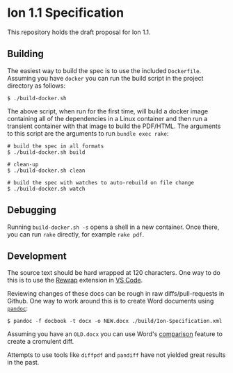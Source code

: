 # Ion 1.1 Specification

This repository holds the draft proposal for Ion 1.1.

## Building

The easiest way to build the spec is to use the included `Dockerfile`.  Assuming you have `docker` you can run the build
script in the project directory as follows:

```
$ ./build-docker.sh
```

The above script, when run for the first time, will build a docker image containing all of the dependencies in a Linux
container and then run a transient container with that image to build the PDF/HTML.  The arguments to this script are
the arguments to run `bundle exec rake`:

```
# build the spec in all formats
$ ./build-docker.sh build

# clean-up
$ ./build-docker.sh clean

# build the spec with watches to auto-rebuild on file change
$ ./build-docker.sh watch
```

## Debugging

Running `build-docker.sh -s` opens a shell in a new container.
Once there, you can run `rake` directly, for example `rake pdf`.


## Development

The source text should be hard wrapped at 120 characters.  One way to do this is to use the [Rewrap][rewrap] extension
in [VS Code][vscode].

Reviewing changes of these docs can be rough in raw diffs/pull-requests in Github.  One way to work around this is to
create Word documents using [`pandoc`][pandoc]:

```
$ pandoc -f docbook -t docx -o NEW.docx ./build/Ion-Specification.xml
```

Assuming you have an `OLD.docx` you can use Word's [comparison][word-compare] feature to create a cromulent diff.

Attempts to use tools like `diffpdf` and `pandiff` have not yielded great results in the past.

[rewrap]: https://marketplace.visualstudio.com/items?itemName=stkb.rewrap
[vscode]: https://code.visualstudio.com/
[pandoc]: https://pandoc.org/
[word-compare]: https://support.microsoft.com/en-us/office/compare-and-merge-two-versions-of-a-document-f5059749-a797-4db7-a8fb-b3b27eb8b87e
